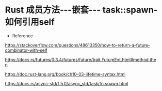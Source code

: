 # Rust 成员方法---嵌套--- task::spawn-如何引用self















- Reference

https://stackoverflow.com/questions/48613350/how-to-return-a-future-combinator-with-self

https://docs.rs/futures/0.3.4/futures/future/trait.FutureExt.html#method.then

https://doc.rust-lang.org/book/ch10-03-lifetime-syntax.html

https://docs.rs/async-std/1.5.0/async_std/task/fn.spawn.html

